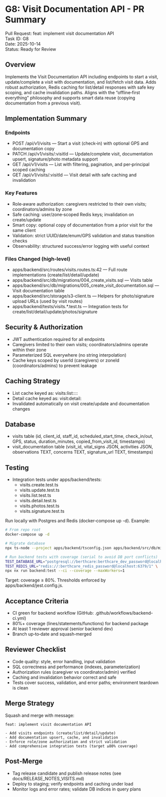 # G8: Visit Documentation API - PR Summary

Pull Request: feat: implement visit documentation API  
Task ID: G8  
Date: 2025-10-14  
Status: Ready for Review

## Overview

Implements the Visit Documentation API including endpoints to start a visit, update/complete a visit with documentation, and list/fetch visit data. Adds robust authorization, Redis caching for list/detail responses with safe key scoping, and cache invalidation paths. Aligns with the “offline‑first everything” philosophy and supports smart data reuse (copying documentation from a previous visit).

## Implementation Summary

### Endpoints

- POST /api/v1/visits — Start a visit (check‑in) with optional GPS and documentation copy
- PATCH /api/v1/visits/:visitId — Update/complete visit, documentation upsert, signature/photo metadata support
- GET /api/v1/visits — List with filtering, pagination, and per‑principal scoped caching
- GET /api/v1/visits/:visitId — Visit detail with safe caching and invalidation

### Key Features

- Role‑aware authorization: caregivers restricted to their own visits; coordinators/admins by zone
- Safe caching: user/zone‑scoped Redis keys; invalidation on create/update
- Smart copy: optional copy of documentation from a prior visit for the same client
- Validation: strict UUID/date/enum/GPS validation and status transition checks
- Observability: structured success/error logging with useful context

### Files Changed (high‑level)

- apps/backend/src/routes/visits.routes.ts:42 — Full route implementations (create/list/detail/update)
- apps/backend/src/db/migrations/004_create_visits.sql — Visits table
- apps/backend/src/db/migrations/005_create_visit_documentation.sql — Visit documentation table
- apps/backend/src/storage/s3-client.ts — Helpers for photo/signature upload URLs (used by visit routes)
- apps/backend/tests/visits.*.test.ts — Integration tests for create/list/detail/update/photos/signature

## Security & Authorization

- JWT authentication required for all endpoints
- Caregivers limited to their own visits; coordinators/admins operate within their zone
- Parameterized SQL everywhere (no string interpolation)
- Cache keys scoped by userId (caregivers) or zoneId (coordinators/admins) to prevent leakage

## Caching Strategy

- List cache keyed as: visits:list:<principalScope>:<filters>:<page>:<limit>
- Detail cache keyed as: visit:detail:<visitId>
- Invalidated automatically on visit create/update and documentation changes

## Database

- visits table (id, client_id, staff_id, scheduled_start_time, check_in/out, GPS, status, duration_minutes, copied_from_visit_id, timestamps)
- visit_documentation table (visit_id, vital_signs JSON, activities JSON, observations TEXT, concerns TEXT, signature_url TEXT, timestamps)

## Testing

- Integration tests under apps/backend/tests:
  - visits.create.test.ts
  - visits.update.test.ts
  - visits.list.test.ts
  - visits.detail.test.ts
  - visits.photos.test.ts
  - visits.signature.test.ts

Run locally with Postgres and Redis (docker‑compose up -d). Example:

```bash
# From repo root
docker-compose up -d

# Migrate database
npx ts-node --project apps/backend/tsconfig.json apps/backend/src/db/migrate.ts up

# Run backend tests with coverage (serial to avoid DB port conflicts)
TEST_DATABASE_URL="postgresql://berthcare:berthcare_dev_password@localhost:5432/berthcare_dev" \
TEST_REDIS_URL="redis://:berthcare_redis_password@localhost:6379/1" \
npx nx run backend:test --ci --coverage --maxWorkers=1
```

Target: coverage ≥ 80%. Thresholds enforced by apps/backend/jest.config.js.

## Acceptance Criteria

- CI green for backend workflow (GitHub: .github/workflows/backend-ci.yml)
- 80%+ coverage (lines/statements/functions) for backend package
- At least 1 reviewer approval (senior backend dev)
- Branch up‑to‑date and squash‑merged

## Reviewer Checklist

- Code quality: style, error handling, input validation
- SQL correctness and performance (indexes, parameterization)
- Authorization rules (caregiver vs coordinator/admin) verified
- Caching and invalidation behavior correct and safe
- Tests cover success, validation, and error paths; environment teardown is clean

## Merge Strategy

Squash and merge with message:

```text
feat: implement visit documentation API

- Add visits endpoints (create/list/detail/update)
- Add documentation upsert, cache, and invalidation
- Enforce role/zone authorization and strict validation
- Add comprehensive integration tests (target ≥80% coverage)
```

## Post‑Merge

- Tag release candidate and publish release notes (see docs/RELEASE_NOTES_VISITS.md)
- Deploy to staging; verify endpoints and caching under load
- Monitor logs and error rates; validate DB indices in query plans
